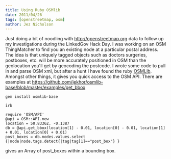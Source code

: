 ```yaml
---
title: Using Ruby OSMlib
date: 2011/04/26
tags: [openstreetmap, osm]
author: Jez Nicholson
---
```

Just doing a bit of noodling with <a href="http://openstreetmap.org">http://openstreetmap.org</a> data to follow up my investigations during the LinkedGov Hack Day. I was working on an OSM ThingMatcher to find you an existing node at a particular postal address. The idea is that uniquely tagged objects such as doctors surgeries, postboxes, etc. will be more accurately positioned in OSM than the geolocation you'll get by geocoding the postcode. I wrote some code to pull in and parse OSM xml, but after a hunt I have found the ruby <a href="http://osmlib.rubyforge.org/">OSMLib</a>. Amongst other things, it gives you quick access to the OSM API.  There are examples at <a href="https://github.com/jekhor/osmlib-base/blob/master/examples/get_bbox">https://github.com/jekhor/osmlib-base/blob/master/examples/get_bbox</a>

    gem install osmlib-base
    
    irb

    require 'OSM/API'
    @api = OSM::API.new
    location = 50.83362, -0.1387
    db = @api.get_bbox(location[1] - 0.01, location[0] - 0.01, location[1] + 0.01, location[0] + 0.01)
    post_boxes = db.nodes.values.select {|node|node.tags.detect{|tag|tag[1]=="post_box"} }

gives an Array of post_boxes within a bounding box.
